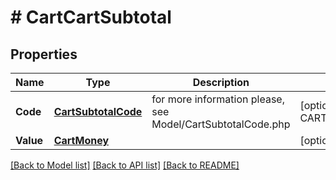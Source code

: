# # CartCartSubtotal


## Properties 


Name | Type | Description | Notes
------------ | ------------- | ------------- | -------------
**Code**| [**CartSubtotalCode**](CartSubtotalCode.md) |  for more information please, see Model/CartSubtotalCode.php  | [optional] [default to CARTSUBTOTALCODE_UNKNOWN]
**Value**| [**CartMoney**](CartMoney.md) |   | [optional]


[[Back to Model list]](../../README.md#models) [[Back to API list]](../../README.md#endpoints) [[Back to README]](../../README.md)

